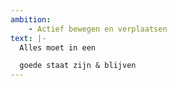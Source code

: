 ```yaml
---
ambition:
    - Actief bewegen en verplaatsen
text: |-
  Alles moet in een 

  goede staat zijn & blijven
---
```

